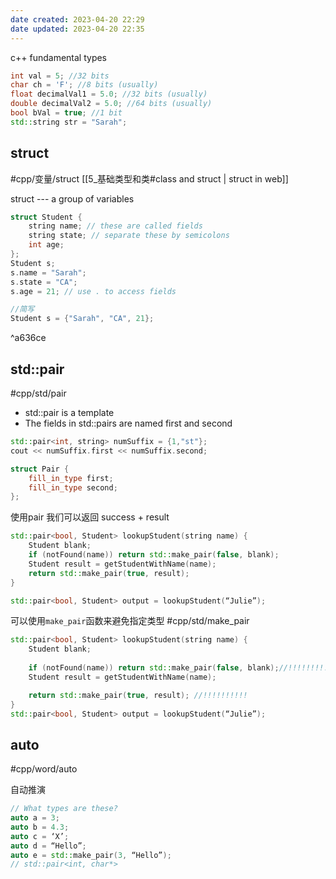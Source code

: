 ```yaml
---
date created: 2023-04-20 22:29
date updated: 2023-04-20 22:35
---
```


c++ fundamental types

```c++
int val = 5; //32 bits  
char ch = 'F'; //8 bits (usually)  
float decimalVal1 = 5.0; //32 bits (usually)  
double decimalVal2 = 5.0; //64 bits (usually)  
bool bVal = true; //1 bit  
std::string str = "Sarah";
```

## struct

#cpp/变量/struct  [[5_基础类型和类#class and struct | struct in web]]

struct --- a group of variables

```c++
struct Student {  
	string name; // these are called fields  
	string state; // separate these by semicolons  
	int age;  
};  
Student s;  
s.name = "Sarah";  
s.state = "CA";  
s.age = 21; // use . to access fields

//简写
Student s = {"Sarah", "CA", 21};

```

^a636ce

## std::pair

#cpp/std/pair

- std::pair is a template
- The fields in std::pairs are named first and  second

```c++
std::pair<int, string> numSuffix = {1,"st"};  
cout << numSuffix.first << numSuffix.second;

struct Pair {  
	fill_in_type first;  
	fill_in_type second;  
};
```

使用pair 我们可以返回  success + result

```c++
std::pair<bool, Student> lookupStudent(string name) {   
	Student blank;  
	if (notFound(name)) return std::make_pair(false, blank);  
	Student result = getStudentWithName(name);  
	return std::make_pair(true, result);  
}  

std::pair<bool, Student> output = lookupStudent(“Julie”);
```

可以使用`make_pair`函数来避免指定类型
#cpp/std/make_pair

```c++
std::pair<bool, Student> lookupStudent(string name) {  
	Student blank;  
	
	if (notFound(name)) return std::make_pair(false, blank);//!!!!!!!!!!   
	Student result = getStudentWithName(name);  

	return std::make_pair(true, result); //!!!!!!!!!! 
}  
std::pair<bool, Student> output = lookupStudent(“Julie”);
```

## auto

#cpp/word/auto

自动推演

```c++
// What types are these?  
auto a = 3;  
auto b = 4.3;  
auto c = ‘X’;  
auto d = “Hello”;  
auto e = std::make_pair(3, “Hello”);
// std::pair<int, char*>
```
